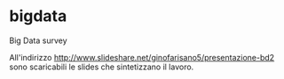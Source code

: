 # bigdata
Big Data survey

All'indirizzo http://www.slideshare.net/ginofarisano5/presentazione-bd2 sono scaricabili le slides che sintetizzano il lavoro.
